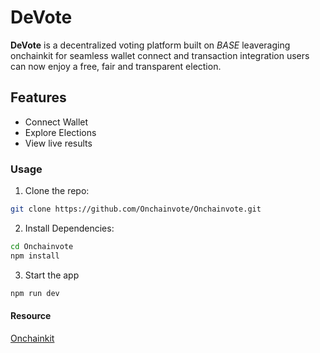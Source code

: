 # DeVote
**DeVote** is a decentralized voting platform built on *BASE* leaveraging onchainkit for seamless wallet connect and transaction integration users can now enjoy a free, fair and transparent election.


## Features
- Connect Wallet
- Explore Elections
- View live results


### Usage
1. Clone the repo:
  ```bash
  git clone https://github.com/Onchainvote/Onchainvote.git
  ```
2. Install Dependencies:
  ```bash
  cd Onchainvote
  npm install
  ```
3. Start the app
  ```bash
  npm run dev
  ```

#### Resource
[Onchainkit](https://onchainkit.xyz)
